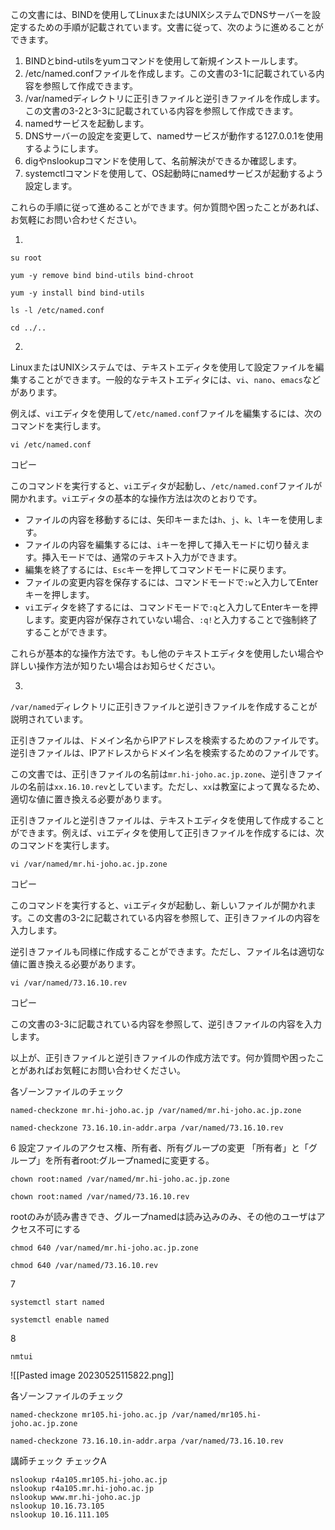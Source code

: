 この文書には、BINDを使用してLinuxまたはUNIXシステムでDNSサーバーを設定するための手順が記載されています。文書に従って、次のように進めることができます。

1.  BINDとbind-utilsをyumコマンドを使用して新規インストールします。
2.  /etc/named.confファイルを作成します。この文書の3-1に記載されている内容を参照して作成できます。
3.  /var/namedディレクトリに正引きファイルと逆引きファイルを作成します。この文書の3-2と3-3に記載されている内容を参照して作成できます。
4.  namedサービスを起動します。
5.  DNSサーバーの設定を変更して、namedサービスが動作する127.0.0.1を使用するようにします。
6.  digやnslookupコマンドを使用して、名前解決ができるか確認します。
7.  systemctlコマンドを使用して、OS起動時にnamedサービスが起動するよう設定します。

これらの手順に従って進めることができます。何か質問や困ったことがあれば、お気軽にお問い合わせください。


1.
```
su root
```
```
yum -y remove bind bind-utils bind-chroot
```
```
yum -y install bind bind-utils
```
```
ls -l /etc/named.conf
```
```
cd ../..
```

2.
LinuxまたはUNIXシステムでは、テキストエディタを使用して設定ファイルを編集することができます。一般的なテキストエディタには、`vi`、`nano`、`emacs`などがあります。

例えば、`vi`エディタを使用して`/etc/named.conf`ファイルを編集するには、次のコマンドを実行します。

```
vi /etc/named.conf
```

コピー

このコマンドを実行すると、`vi`エディタが起動し、`/etc/named.conf`ファイルが開かれます。`vi`エディタの基本的な操作方法は次のとおりです。

-   ファイルの内容を移動するには、矢印キーまたは`h`、`j`、`k`、`l`キーを使用します。
-   ファイルの内容を編集するには、`i`キーを押して挿入モードに切り替えます。挿入モードでは、通常のテキスト入力ができます。
-   編集を終了するには、`Esc`キーを押してコマンドモードに戻ります。
-   ファイルの変更内容を保存するには、コマンドモードで`:w`と入力してEnterキーを押します。
-   `vi`エディタを終了するには、コマンドモードで`:q`と入力してEnterキーを押します。変更内容が保存されていない場合、`:q!`と入力することで強制終了することができます。

これらが基本的な操作方法です。もし他のテキストエディタを使用したい場合や詳しい操作方法が知りたい場合はお知らせください。



3.
`/var/named`ディレクトリに正引きファイルと逆引きファイルを作成することが説明されています。

正引きファイルは、ドメイン名からIPアドレスを検索するためのファイルです。逆引きファイルは、IPアドレスからドメイン名を検索するためのファイルです。

この文書では、正引きファイルの名前は`mr.hi-joho.ac.jp.zone`、逆引きファイルの名前は`xx.16.10.rev`としています。ただし、`xx`は教室によって異なるため、適切な値に置き換える必要があります。

正引きファイルと逆引きファイルは、テキストエディタを使用して作成することができます。例えば、`vi`エディタを使用して正引きファイルを作成するには、次のコマンドを実行します。

```
vi /var/named/mr.hi-joho.ac.jp.zone
```

コピー

このコマンドを実行すると、`vi`エディタが起動し、新しいファイルが開かれます。この文書の3-2に記載されている内容を参照して、正引きファイルの内容を入力します。

逆引きファイルも同様に作成することができます。ただし、ファイル名は適切な値に置き換える必要があります。

```
vi /var/named/73.16.10.rev
```

コピー

この文書の3-3に記載されている内容を参照して、逆引きファイルの内容を入力します。

以上が、正引きファイルと逆引きファイルの作成方法です。何か質問や困ったことがあればお気軽にお問い合わせください。

各ゾーンファイルのチェック
```
named-checkzone mr.hi-joho.ac.jp /var/named/mr.hi-joho.ac.jp.zone
```

```
named-checkzone 73.16.10.in-addr.arpa /var/named/73.16.10.rev
```

6 設定ファイルのアクセス権、所有者、所有グループの変更
「所有者」と「グループ」を所有者root:グループnamedに変更する。
```
chown root:named /var/named/mr.hi-joho.ac.jp.zone
```
```
chown root:named /var/named/73.16.10.rev
```
rootのみが読み書きでき、グループnamedは読み込みのみ、その他のユーザはアクセス不可にする
```
chmod 640 /var/named/mr.hi-joho.ac.jp.zone
```
```
chmod 640 /var/named/73.16.10.rev
```

7
```
systemctl start named
```
```
systemctl enable named
```

8
```
nmtui
```
![[Pasted image 20230525115822.png]]

各ゾーンファイルのチェック
```
named-checkzone mr105.hi-joho.ac.jp /var/named/mr105.hi-joho.ac.jp.zone
```

```
named-checkzone 73.16.10.in-addr.arpa /var/named/73.16.10.rev
```

講師チェック
チェックA
```
nslookup r4a105.mr105.hi-joho.ac.jp
nslookup r4a105.mr.hi-joho.ac.jp
nslookup www.mr.hi-joho.ac.jp
nslookup 10.16.73.105
nslookup 10.16.111.105
```